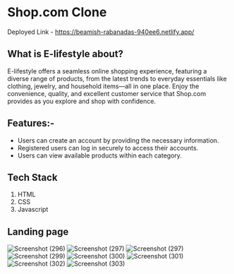  # Shop.com Clone
   Deployed Link - https://beamish-rabanadas-940ee6.netlify.app/
## What is E-lifestyle about?
E-lifestyle offers a seamless online shopping experience, featuring a diverse range of products, from the latest trends to everyday
essentials like clothing, jewelry, and household items—all in one place. Enjoy the convenience, quality, and excellent customer service
that Shop.com provides as you explore and shop with confidence.

## Features:-

- Users can create an account by providing the necessary information.
- Registered users can log in securely to access their accounts.
- Users can view available products within each category.

##  Tech Stack
1. HTML
2. CSS
3. Javascript

## Landing page
![Screenshot (296)](https://github.com/shaharyaaransari/Shop.com_Clone/assets/113225294/3b093c8b-0a11-49bb-a41b-c47f04c31eee)
![Screenshot (297)](https://github.com/shaharyaaransari/Shop.com_Clone/assets/113225294/80480859-6a2c-49e0-957e-a1c8dcdd80ce)
![Screenshot (297)](https://github.com/shaharyaaransari/Shop.com_Clone/assets/113225294/552e6c02-279e-4c9a-ac15-fb38d6760973)
![Screenshot (299)](https://github.com/shaharyaaransari/Shop.com_Clone/assets/113225294/ecc49e02-be1e-4c74-a4f7-0a62fc3a6f16)
![Screenshot (300)](https://github.com/shaharyaaransari/Shop.com_Clone/assets/113225294/096b7c4a-0f01-4ff3-b348-3f381a59482a)
![Screenshot (301)](https://github.com/shaharyaaransari/Shop.com_Clone/assets/113225294/331eb984-9e38-48cd-865d-31769b4388e7)
![Screenshot (302)](https://github.com/shaharyaaransari/Shop.com_Clone/assets/113225294/8bf43c5a-3073-4365-8ef5-10587bc985cc)
![Screenshot (303)](https://github.com/shaharyaaransari/Shop.com_Clone/assets/113225294/5f44f2fa-141a-4838-a09e-ce38a2286935)






